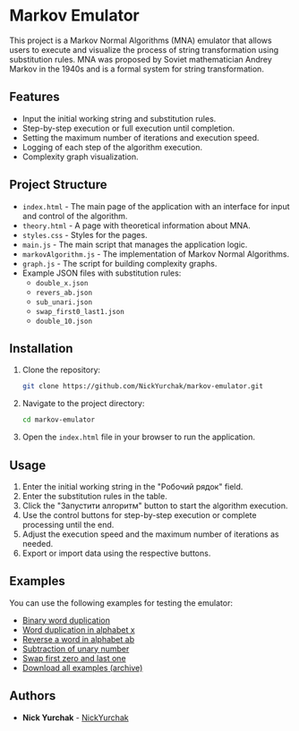 
# Markov Emulator

This project is a Markov Normal Algorithms (MNA) emulator that allows users to execute and visualize the process of string transformation using substitution rules. MNA was proposed by Soviet mathematician Andrey Markov in the 1940s and is a formal system for string transformation.

## Features

- Input the initial working string and substitution rules.
- Step-by-step execution or full execution until completion.
- Setting the maximum number of iterations and execution speed.
- Logging of each step of the algorithm execution.
- Complexity graph visualization.

## Project Structure

- `index.html` - The main page of the application with an interface for input and control of the algorithm.
- `theory.html` - A page with theoretical information about MNA.
- `styles.css` - Styles for the pages.
- `main.js` - The main script that manages the application logic.
- `markovAlgorithm.js` - The implementation of Markov Normal Algorithms.
- `graph.js` - The script for building complexity graphs.
- Example JSON files with substitution rules:
  - `double_x.json`
  - `revers_ab.json`
  - `sub_unari.json`
  - `swap_first0_last1.json`
  - `double_10.json`

## Installation

1. Clone the repository:
   ```sh
   git clone https://github.com/NickYurchak/markov-emulator.git
   ```

2. Navigate to the project directory:
   ```sh
   cd markov-emulator
   ```

3. Open the `index.html` file in your browser to run the application.

## Usage

1. Enter the initial working string in the "Робочий рядок" field.
2. Enter the substitution rules in the table.
3. Click the "Запустити алгоритм" button to start the algorithm execution.
4. Use the control buttons for step-by-step execution or complete processing until the end.
5. Adjust the execution speed and the maximum number of iterations as needed.
6. Export or import data using the respective buttons.

## Examples

You can use the following examples for testing the emulator:

- [Binary word duplication](https://github.com/NickYurchak/markov-emulator/blob/main/Examples/double_10.json)
- [Word duplication in alphabet x](https://github.com/NickYurchak/markov-emulator/blob/main/Examples/double_x.json)
- [Reverse a word in alphabet ab](https://github.com/NickYurchak/markov-emulator/blob/main/Examples/revers_ab.json)
- [Subtraction of unary number](https://github.com/NickYurchak/markov-emulator/blob/main/Examples/sub_unari.json)
- [Swap first zero and last one](https://github.com/NickYurchak/markov-emulator/blob/main/Examples/swap_first0_last1.json)
- [Download all examples (archive)](https://github.com/NickYurchak/markov-emulator/raw/main/Examples/examples.zip)

## Authors

- **Nick Yurchak** - [NickYurchak](https://github.com/NickYurchak)
